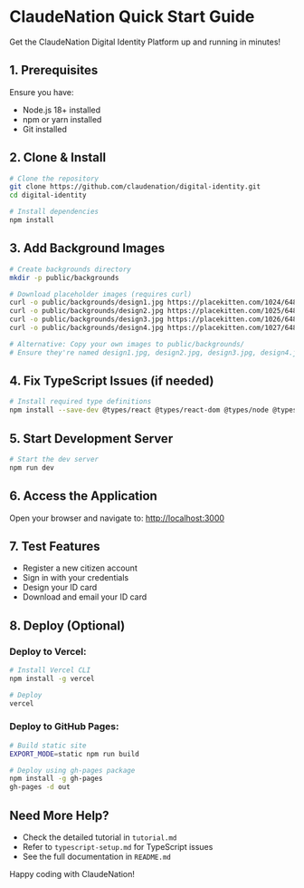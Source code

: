 # ClaudeNation Quick Start Guide

Get the ClaudeNation Digital Identity Platform up and running in minutes!

## 1. Prerequisites

Ensure you have:
- Node.js 18+ installed
- npm or yarn installed
- Git installed

## 2. Clone & Install

```bash
# Clone the repository
git clone https://github.com/claudenation/digital-identity.git
cd digital-identity

# Install dependencies
npm install
```

## 3. Add Background Images

```bash
# Create backgrounds directory
mkdir -p public/backgrounds

# Download placeholder images (requires curl)
curl -o public/backgrounds/design1.jpg https://placekitten.com/1024/648
curl -o public/backgrounds/design2.jpg https://placekitten.com/1025/648
curl -o public/backgrounds/design3.jpg https://placekitten.com/1026/648
curl -o public/backgrounds/design4.jpg https://placekitten.com/1027/648

# Alternative: Copy your own images to public/backgrounds/
# Ensure they're named design1.jpg, design2.jpg, design3.jpg, design4.jpg
```

## 4. Fix TypeScript Issues (if needed)

```bash
# Install required type definitions
npm install --save-dev @types/react @types/react-dom @types/node @types/html2canvas
```

## 5. Start Development Server

```bash
# Start the dev server
npm run dev
```

## 6. Access the Application

Open your browser and navigate to: [http://localhost:3000](http://localhost:3000)

## 7. Test Features

- Register a new citizen account
- Sign in with your credentials
- Design your ID card
- Download and email your ID card

## 8. Deploy (Optional)

### Deploy to Vercel:
```bash
# Install Vercel CLI
npm install -g vercel

# Deploy
vercel
```

### Deploy to GitHub Pages:
```bash
# Build static site
EXPORT_MODE=static npm run build

# Deploy using gh-pages package
npm install -g gh-pages
gh-pages -d out
```

## Need More Help?

- Check the detailed tutorial in `tutorial.md`
- Refer to `typescript-setup.md` for TypeScript issues
- See the full documentation in `README.md`

Happy coding with ClaudeNation! 